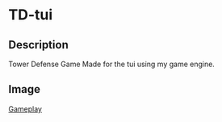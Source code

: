 # TD-tui

## Description

Tower Defense Game Made for the tui using my game engine.

## Image

[Gameplay](docs/td-tui_gameplay.png)